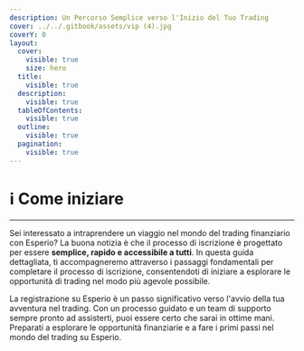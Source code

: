 ```yaml
---
description: Un Percorso Semplice verso l'Inizio del Tuo Trading
cover: ../../.gitbook/assets/vip (4).jpg
coverY: 0
layout:
  cover:
    visible: true
    size: hero
  title:
    visible: true
  description:
    visible: true
  tableOfContents:
    visible: true
  outline:
    visible: true
  pagination:
    visible: true
---
```


# ℹ Come iniziare

***

Sei interessato a intraprendere un viaggio nel mondo del trading finanziario con Esperio? La buona notizia è che il processo di iscrizione è progettato per essere **semplice, rapido e accessibile a tutti**. In questa guida dettagliata, ti accompagneremo attraverso i passaggi fondamentali per completare il processo di iscrizione, consentendoti di iniziare a esplorare le opportunità di trading nel modo più agevole possibile.



La registrazione su Esperio è un passo significativo verso l'avvio della tua avventura nel trading. Con un processo guidato e un team di supporto sempre pronto ad assisterti, puoi essere certo che sarai in ottime mani. Preparati a esplorare le opportunità finanziarie e a fare i primi passi nel mondo del trading su Esperio.
